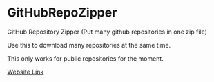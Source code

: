 # GitHubRepoZipper
GitHub Repository Zipper (Put many github repositories in one zip file)

Use this to download many repositories at the same time.

This only works for public repositories for the moment.

[Website Link](https://demomaker.github.io/GitHubRepoZipper/)
